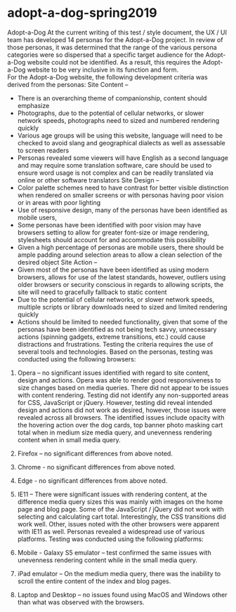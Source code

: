 # adopt-a-dog-spring2019
Adopt-a-Dog 
At the current writing of this test / style document, the UX / UI team has developed 14 personas for the Adopt-a-Dog project.  In review of those personas, it was determined that the range of the various persona categories were so dispersed that a specific target audience for the Adopt-a-Dog website could not be identified.  As a result, this requires the Adopt-a-Dog website to be very inclusive in its function and form.  
For the Adopt-a-Dog website, the following development criteria was derived from the personas:
Site Content – 
* There is an overarching theme of companionship, content should emphasize 
* Photographs, due to the potential of cellular networks, or slower network speeds, photographs need to sized and numbered rendering quickly
* Various age groups will be using this website, language will need to be checked to avoid slang and geographical dialects as well as assessable to screen readers
* Personas revealed some viewers will have English as a second language and may require some translation software, care should be used to ensure word usage is not complex and can be readily translated via online or other software translators
Site Design – 
* Color palette schemes need to have contrast for better visible distinction when rendered on smaller screens or with personas having poor vision or in areas with poor lighting
* Use of responsive design, many of the personas have been identified as mobile users, 
* Some personas have been identified with poor vision may have browsers setting to allow for greater font-size or image rendering, stylesheets should account for and accommodate this possibility
* Given a high percentage of personas are mobile users, there should be ample padding around selection areas to allow a clean selection of the desired object
Site Action – 
* Given most of the personas have been identified as using modern browsers, allows for use of the latest standards, however, outliers using older browsers or security conscious in regards to allowing scripts, the site will need to gracefully fallback to static content
* Due to the potential of cellular networks, or slower network speeds, multiple scripts or library downloads need to sized and limited rendering quickly
* Actions should be limited to needed functionality, given that some of the personas have been identified as not being tech savvy, unnecessary actions (spinning gadgets, extreme transitions, etc.) could cause distractions and frustrations.
Testing the criteria requires the use of several tools and technologies.  Based on the personas, testing was conducted using the following browsers: 
1. Opera – no significant issues identified with regard to site content, design and actions.   Opera was able to render good responsiveness to size changes based on media queries.  There did not appear to be issues with content rendering.  Testing did not identify any non-supported areas for CSS, JavaScript or jQuery.  However, testing did reveal intended design and actions did not work as desired, however, those issues were revealed across all browsers.  The identified issues include opacity with the hovering action over the dog cards, top banner photo masking cart total when in medium size media query, and unevenness rendering content when in small media query.

2. Firefox – no significant differences from above noted.

3. Chrome - no significant differences from above noted.

4. Edge - no significant differences from above noted.

5. IE11 – There were significant issues with rendering content, at the difference media query sizes this was mainly with images on the home page and blog page.  Some of the JavaScript / jQuery did not work with selecting and calculating cart total. Interestingly, the CSS transitions did work well.  Other, issues noted with the other browsers were apparent with IE11 as well.
Personas revealed a widespread use of various platforms. Testing was conducted using the following platforms:
1. Mobile - Galaxy S5 emulator – test confirmed the same issues with unevenness rendering content while in the small media query.

2. iPad emulator – On the medium media query, there was the inability to scroll the entire content of the index and blog pages.

3. Laptop and Desktop – no issues found using MacOS and Windows other than what was observed with the browsers.

